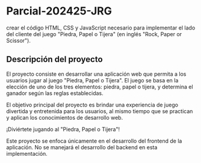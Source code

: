 # Parcial-202425-JRG
crear el código HTML, CSS y JavaScript necesario para implementar el lado del cliente del juego "Piedra, Papel o Tijera" (en inglés "Rock, Paper or Scissor").

## Descripción del proyecto

El proyecto consiste en desarrollar una aplicación web que permita a los usuarios jugar al juego "Piedra, Papel o Tijera". El juego se basa en la elección de uno de los tres elementos: piedra, papel o tijera, y determina el ganador según las reglas establecidas.

El objetivo principal del proyecto es brindar una experiencia de juego divertida y entretenida para los usuarios, al mismo tiempo que se practican y aplican los conocimientos de desarrollo web.

¡Diviértete jugando al "Piedra, Papel o Tijera"!

Este proyecto se enfoca únicamente en el desarrollo del frontend de la aplicación. No se manejará el desarrollo del backend en esta implementación.